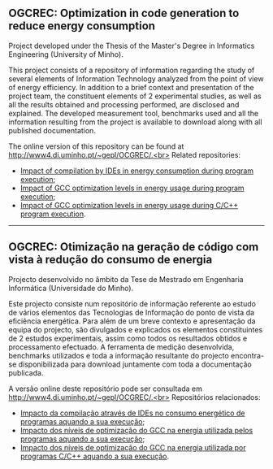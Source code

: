 ## OGCREC: Optimization in code generation to reduce energy consumption
Project developed under the Thesis of the Master's Degree in Informatics Engineering (University of Minho).

This project consists of a repository of information regarding the study of several elements of Information Technology analyzed from the point of view of energy efficiency. In addition to a brief context and presentation of the project team, the constituent elements of 2 experimental studies, as well as all the results obtained and processing performed, are disclosed and explained. The developed measurement tool, benchmarks used and all the information resulting from the project is available to download along with all published documentation.

The online version of this repository can be found at http://www4.di.uminho.pt/~gepl/OCGREC/.<br>
Related repositories:
- [Impact of compilation by IDEs in energy consumption during program execution](https://github.com/david-branco/programmingtoolsenergyconsumption);
- [Impact of GCC optimization levels in energy usage during program execution](https://github.com/david-branco/gcc-optimization-energy-article-extended);
- [Impact of GCC optimization levels in energy usage during C/C++ program execution](https://github.com/david-branco/gcc-optimization-energy-article).

---

## OGCREC: Otimização na geração de código com vista à redução do consumo de energia
Projecto desenvolvido no âmbito da Tese de Mestrado em Engenharia Informática (Universidade do Minho).

Este projecto consiste num repositório de informação referente ao estudo de vários elementos das Tecnologias de Informação do ponto de vista da eficiência energética. Para além de um breve contexto e apresentação da equipa do projecto, são divulgados e explicados os elementos constituintes de 2 estudos experimentais, assim como todos os resultados obtidos e processamento efectuado. A ferramenta de medição desenvolvida, benchmarks utilizados e toda a informação resultante do projecto encontra-se disponibilizada para download juntamente com toda a documentação publicada.

A versão online deste repositório pode ser consultada em http://www4.di.uminho.pt/~gepl/OCGREC/.<br>
Repositórios relacionados: 
- [Impacto da compilação através de IDEs no consumo energético de programas aquando a sua execução](https://github.com/david-branco/programmingtoolsenergyconsumption);
- [Impacto dos níveis de optimização do GCC na energia utilizada pelos programas aquando a sua execução](https://github.com/david-branco/gcc-optimization-energy-article-extended);
- [Impacto dos níveis de optimização do GCC na energia utilizada por programas C/C++ aquando a sua execução](https://github.com/david-branco/gcc-optimization-energy-article).